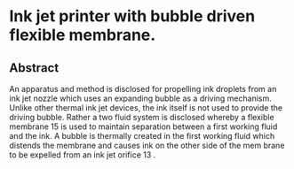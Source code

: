 # Ink jet printer with bubble driven flexible membrane.

## Abstract
An apparatus and method is disclosed for propelling ink droplets from an ink jet nozzle which uses an expanding bubble as a driving mechanism. Unlike other thermal ink jet devices, the ink itself is not used to provide the driving bubble. Rather a two fluid system is disclosed whereby a flexible membrane 15 is used to maintain separation between a first working fluid and the ink. A bubble is thermally created in the first working fluid which distends the membrane and causes ink on the other side of the mem brane to be expelled from an ink jet orifice 13 .